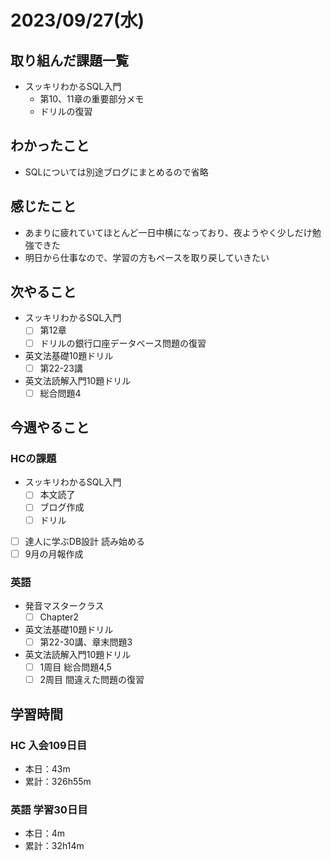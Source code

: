 # 2023/09/27(水)

## 取り組んだ課題一覧

- スッキリわかるSQL入門
  - 第10、11章の重要部分メモ
  - ドリルの復習

## わかったこと

- SQLについては別途ブログにまとめるので省略

## 感じたこと

- あまりに疲れていてほとんど一日中横になっており、夜ようやく少しだけ勉強できた
- 明日から仕事なので、学習の方もペースを取り戻していきたい

## 次やること

- スッキリわかるSQL入門
  - [ ] 第12章
  - [ ] ドリルの銀行口座データベース問題の復習

- 英文法基礎10題ドリル
  - [ ] 第22-23講
- 英文法読解入門10題ドリル
  - [ ] 総合問題4

## 今週やること

### HCの課題

- スッキリわかるSQL入門
  - [ ] 本文読了
  - [ ] ブログ作成
  - [ ] ドリル
- [ ] 達人に学ぶDB設計 読み始める
- [ ] 9月の月報作成

### 英語

- 発音マスタークラス
  - [ ] Chapter2
- 英文法基礎10題ドリル
  - [ ] 第22-30講、章末問題3
- 英文法読解入門10題ドリル
  - [ ] 1周目 総合問題4,5
  - [ ] 2周目 間違えた問題の復習

## 学習時間

### HC 入会109日目

- 本日：43m
- 累計：326h55m

### 英語 学習30日目

- 本日：4m
- 累計：32h14m

